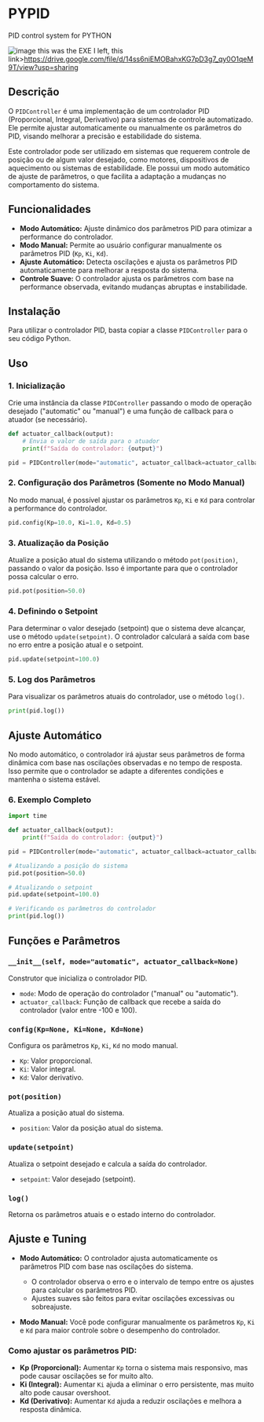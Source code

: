 # PYPID
PID control system for PYTHON

![image](https://github.com/user-attachments/assets/1adf0287-5165-4d9f-b869-0261ccad03e8)
this was the EXE I left, this link>https://drive.google.com/file/d/14ss6niEMOBahxKG7pD3g7_qy0O1qeM9T/view?usp=sharing



## Descrição
O `PIDController` é uma implementação de um controlador PID (Proporcional, Integral, Derivativo) para sistemas de controle automatizado. Ele permite ajustar automaticamente ou manualmente os parâmetros do PID, visando melhorar a precisão e estabilidade do sistema.

Este controlador pode ser utilizado em sistemas que requerem controle de posição ou de algum valor desejado, como motores, dispositivos de aquecimento ou sistemas de estabilidade. Ele possui um modo automático de ajuste de parâmetros, o que facilita a adaptação a mudanças no comportamento do sistema.

## Funcionalidades
- **Modo Automático:** Ajuste dinâmico dos parâmetros PID para otimizar a performance do controlador.
- **Modo Manual:** Permite ao usuário configurar manualmente os parâmetros PID (`Kp`, `Ki`, `Kd`).
- **Ajuste Automático:** Detecta oscilações e ajusta os parâmetros PID automaticamente para melhorar a resposta do sistema.
- **Controle Suave:** O controlador ajusta os parâmetros com base na performance observada, evitando mudanças abruptas e instabilidade.

## Instalação

Para utilizar o controlador PID, basta copiar a classe `PIDController` para o seu código Python.

## Uso

### 1. Inicialização
Crie uma instância da classe `PIDController` passando o modo de operação desejado ("automatic" ou "manual") e uma função de callback para o atuador (se necessário).

```python
def actuator_callback(output):
    # Envia o valor de saída para o atuador
    print(f"Saída do controlador: {output}")

pid = PIDController(mode="automatic", actuator_callback=actuator_callback)
```

### 2. Configuração dos Parâmetros (Somente no Modo Manual)
No modo manual, é possível ajustar os parâmetros `Kp`, `Ki` e `Kd` para controlar a performance do controlador.

```python
pid.config(Kp=10.0, Ki=1.0, Kd=0.5)
```

### 3. Atualização da Posição
Atualize a posição atual do sistema utilizando o método `pot(position)`, passando o valor da posição. Isso é importante para que o controlador possa calcular o erro.

```python
pid.pot(position=50.0)
```

### 4. Definindo o Setpoint
Para determinar o valor desejado (setpoint) que o sistema deve alcançar, use o método `update(setpoint)`. O controlador calculará a saída com base no erro entre a posição atual e o setpoint.

```python
pid.update(setpoint=100.0)
```

### 5. Log dos Parâmetros
Para visualizar os parâmetros atuais do controlador, use o método `log()`.

```python
print(pid.log())
```

## Ajuste Automático
No modo automático, o controlador irá ajustar seus parâmetros de forma dinâmica com base nas oscilações observadas e no tempo de resposta. Isso permite que o controlador se adapte a diferentes condições e mantenha o sistema estável.

### 6. Exemplo Completo

```python
import time

def actuator_callback(output):
    print(f"Saída do controlador: {output}")

pid = PIDController(mode="automatic", actuator_callback=actuator_callback)

# Atualizando a posição do sistema
pid.pot(position=50.0)

# Atualizando o setpoint
pid.update(setpoint=100.0)

# Verificando os parâmetros do controlador
print(pid.log())
```

## Funções e Parâmetros

### `__init__(self, mode="automatic", actuator_callback=None)`
Construtor que inicializa o controlador PID.
- `mode`: Modo de operação do controlador ("manual" ou "automatic").
- `actuator_callback`: Função de callback que recebe a saída do controlador (valor entre -100 e 100).

### `config(Kp=None, Ki=None, Kd=None)`
Configura os parâmetros `Kp`, `Ki`, `Kd` no modo manual.
- `Kp`: Valor proporcional.
- `Ki`: Valor integral.
- `Kd`: Valor derivativo.

### `pot(position)`
Atualiza a posição atual do sistema.
- `position`: Valor da posição atual do sistema.

### `update(setpoint)`
Atualiza o setpoint desejado e calcula a saída do controlador.
- `setpoint`: Valor desejado (setpoint).

### `log()`
Retorna os parâmetros atuais e o estado interno do controlador.

## Ajuste e Tuning

- **Modo Automático:** O controlador ajusta automaticamente os parâmetros PID com base nas oscilações do sistema.
  - O controlador observa o erro e o intervalo de tempo entre os ajustes para calcular os parâmetros PID.
  - Ajustes suaves são feitos para evitar oscilações excessivas ou sobreajuste.

- **Modo Manual:** Você pode configurar manualmente os parâmetros `Kp`, `Ki` e `Kd` para maior controle sobre o desempenho do controlador.

### Como ajustar os parâmetros PID:
- **Kp (Proporcional):** Aumentar `Kp` torna o sistema mais responsivo, mas pode causar oscilações se for muito alto.
- **Ki (Integral):** Aumentar `Ki` ajuda a eliminar o erro persistente, mas muito alto pode causar overshoot.
- **Kd (Derivativo):** Aumentar `Kd` ajuda a reduzir oscilações e melhora a resposta dinâmica.

